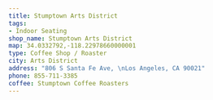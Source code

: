 ```yaml
---
title: Stumptown Arts District
tags:
- Indoor Seating
shop_name: Stumptown Arts District
map: 34.0332792,-118.22978660000001
type: Coffee Shop / Roaster
city: Arts District
address: "806 S Santa Fe Ave, \nLos Angeles, CA 90021"
phone: 855-711-3385
coffee: Stumptown Coffee Roasters
---
```


